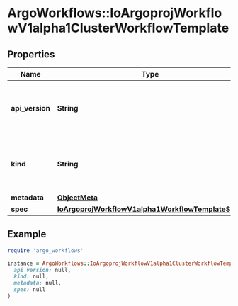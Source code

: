 # ArgoWorkflows::IoArgoprojWorkflowV1alpha1ClusterWorkflowTemplate

## Properties

| Name | Type | Description | Notes |
| ---- | ---- | ----------- | ----- |
| **api_version** | **String** | APIVersion defines the versioned schema of this representation of an object. Servers should convert recognized schemas to the latest internal value, and may reject unrecognized values. More info: https://git.io.k8s.community/contributors/devel/sig-architecture/api-conventions.md#resources | [optional] |
| **kind** | **String** | Kind is a string value representing the REST resource this object represents. Servers may infer this from the endpoint the client submits requests to. Cannot be updated. In CamelCase. More info: https://git.io.k8s.community/contributors/devel/sig-architecture/api-conventions.md#types-kinds | [optional] |
| **metadata** | [**ObjectMeta**](ObjectMeta.md) |  |  |
| **spec** | [**IoArgoprojWorkflowV1alpha1WorkflowTemplateSpec**](IoArgoprojWorkflowV1alpha1WorkflowTemplateSpec.md) |  |  |

## Example

```ruby
require 'argo_workflows'

instance = ArgoWorkflows::IoArgoprojWorkflowV1alpha1ClusterWorkflowTemplate.new(
  api_version: null,
  kind: null,
  metadata: null,
  spec: null
)
```

